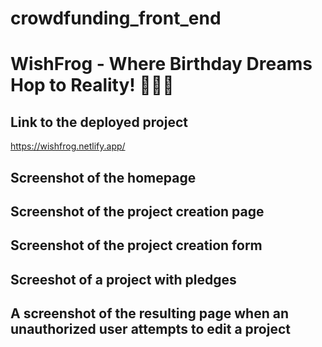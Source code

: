 # crowdfunding_front_end

# WishFrog - Where Birthday Dreams Hop to Reality! 🐸🎂🌟

## Link to the deployed project

https://wishfrog.netlify.app/

## Screenshot of the homepage

## Screenshot of the project creation page

## Screenshot of the project creation form

## Screeshot of a project with pledges

## A screenshot of the resulting page when an unauthorized user attempts to edit a project


